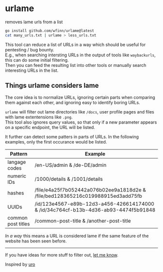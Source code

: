 # urlame

removes lame urls from a list

```sh
go install github.com/wfinn/urlame@latest
cat many_urls.txt | urlame > less_urls.txt
```

This tool can reduce a list of URLs in a way which should be useful for pentesting / bug bounty.  
E.g., when searching intersting URLs in the output of tools like `waybackurls`, this can do some initial filtering.  
Then you can feed the resulting list into other tools or manually search interesting URLs in the list.

## Things urlame considers lame

The core idea is to normalize URLs, ignoring certain parts when comparing them against each other, and ignoring easy to identify boring URLs.  

`urlame` will filter out lame directories like `/docs`, user profile pages and files with lame extentensions like `.png`.  
This tool also ignores query values, so that only if a new parameter appears on a specific endpoint, the URL will be listed.

It further can detect some patters in parts of URLs. In the following examples, only the first occurance would be listed.

| Pattern | Example |
| ------- | ---------- |
| langage codes | /en-US/admin & /de-DE/admin |
| numeric IDs  | /1000/details & /1001/details |
| hashes | /file/e4a25f7b052442a076b02ee9a1818d2e & /file/bed128365216c019988915ed3add75fb |
| UUIDs | /id/123e4567-e89b-12d3-a456-426614174000 & /id/34c764cf-b13b-4d36-ab93-4474f5b91848|
| common post titles | /common-post-title & /another-post-title |

*In a way* this means a URL is considered lame if the same feature of the website has been seen before.

---

If you have ideas for more stuff to filter out, [let me know](https://github.com/wfinn/urlame/issues/new).

Inspired by [uro](https://github.com/s0md3v/uro)
